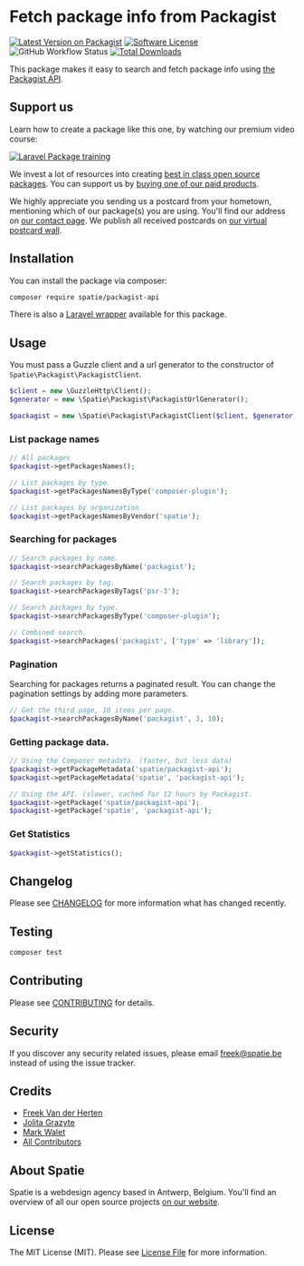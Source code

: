 # Fetch package info from Packagist

[![Latest Version on Packagist](https://img.shields.io/packagist/v/spatie/packagist-api.svg?style=flat-square)](https://packagist.org/packages/spatie/packagist-api)
[![Software License](https://img.shields.io/badge/license-MIT-brightgreen.svg?style=flat-square)](LICENSE.md)
![GitHub Workflow Status](https://img.shields.io/github/workflow/status/spatie/packagist-api/run-tests?label=tests)
[![Total Downloads](https://img.shields.io/packagist/dt/spatie/packagist-api.svg?style=flat-square)](https://packagist.org/packages/spatie/packagist-api)

This package makes it easy to search and fetch package info using [the Packagist API](https://packagist.org/apidoc).

## Support us

Learn how to create a package like this one, by watching our premium video course:

[![Laravel Package training](https://spatie.be/github/package-training.jpg)](https://laravelpackage.training)

We invest a lot of resources into creating [best in class open source packages](https://spatie.be/open-source). You can support us by [buying one of our paid products](https://spatie.be/open-source/support-us).

We highly appreciate you sending us a postcard from your hometown, mentioning which of our package(s) you are using. You'll find our address on [our contact page](https://spatie.be/about-us). We publish all received postcards on [our virtual postcard wall](https://spatie.be/open-source/postcards).

## Installation

You can install the package via composer:

``` bash
composer require spatie/packagist-api
```

There is also a [Laravel wrapper](https://packagist.org/packages/markwalet/laravel-packagist) available for this package.
## Usage

You must pass a Guzzle client and a url generator to the constructor of `Spatie\Packagist\PackagistClient`.

```php
$client = new \GuzzleHttp\Client();
$generator = new \Spatie\Packagist\PackagistUrlGenerator();

$packagist = new \Spatie\Packagist\PackagistClient($client, $generator);
```

### List package names
```php
// All packages
$packagist->getPackagesNames();

// List packages by type.
$packagist->getPackagesNamesByType('composer-plugin');

// List packages by organization
$packagist->getPackagesNamesByVendor('spatie');
```

### Searching for packages
```php
// Search packages by name.
$packagist->searchPackagesByName('packagist');

// Search packages by tag.
$packagist->searchPackagesByTags('psr-3');

// Search packages by type.
$packagist->searchPackagesByType('composer-plugin');

// Combined search.
$packagist->searchPackages('packagist', ['type' => 'library']);
```

### Pagination
Searching for packages returns a paginated result. You can change the pagination settings by adding more parameters.

```php
// Get the third page, 10 items per page.
$packagist->searchPackagesByName('packagist', 3, 10);
```

### Getting package data.
```php
// Using the Composer metadata. (faster, but less data)
$packagist->getPackageMetadata('spatie/packagist-api');
$packagist->getPackageMetadata('spatie', 'packagist-api');

// Using the API. (slower, cached for 12 hours by Packagist.
$packagist->getPackage('spatie/packagist-api');
$packagist->getPackage('spatie', 'packagist-api');
```

### Get Statistics
```php
$packagist->getStatistics();
```

## Changelog

Please see [CHANGELOG](CHANGELOG.md) for more information what has changed recently.

## Testing

``` bash
composer test
```

## Contributing

Please see [CONTRIBUTING](CONTRIBUTING.md) for details.

## Security

If you discover any security related issues, please email freek@spatie.be instead of using the issue tracker.

## Credits

- [Freek Van der Herten](https://github.com/freekmurze)
- [Jolita Grazyte](https://github.com/JolitaGrazyte)
- [Mark Walet](https://github.com/markwalet)
- [All Contributors](../../contributors)

## About Spatie
Spatie is a webdesign agency based in Antwerp, Belgium. You'll find an overview of all our open source projects [on our website](https://spatie.be/opensource).

## License

The MIT License (MIT). Please see [License File](LICENSE.md) for more information.
